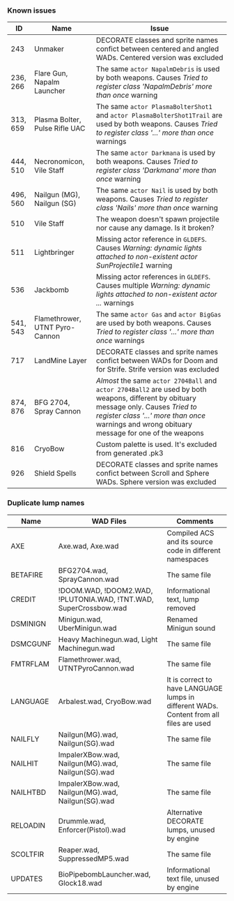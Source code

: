 ### Known issues

|ID |Name | Issue |
|---|-----|-------|
|243|Unmaker|DECORATE classes and sprite names confict between centered and angled WADs. Centered version was excluded|
|236, 266|Flare Gun, Napalm Launcher|The same `actor NapalmDebris` is used by both weapons. Causes _Tried to register class 'NapalmDebris' more than once_ warning|
|313, 659|Plasma Bolter, Pulse Rifle UAC|The same `actor PlasmaBolterShot1` and `actor PlasmaBolterShot1Trail` are used by both weapons. Causes _Tried to register class '...' more than once_ warnings|
|444, 510|Necronomicon, Vile Staff|The same `actor Darkmana` is used by both weapons. Causes _Tried to register class 'Darkmana' more than once_ warning|
|496, 560|Nailgun (MG), Nailgun (SG)|The same `actor Nail` is used by both weapons. Causes _Tried to register class 'Nails' more than once_ warning|
|510|Vile Staff|The weapon doesn't spawn projectile nor cause any damage. Is it broken?|
|511|Lightbringer|Missing actor reference in `GLDEFS`. Causes _Warning: dynamic lights attached to non-existent actor SunProjectile1_ warning|
|536|Jackbomb|Missing actor references in `GLDEFS`. Causes multiple _Warning: dynamic lights attached to non-existent actor ..._ warnings|
|541, 543|Flamethrower, UTNT Pyro-Cannon|The same `actor Gas` and `actor BigGas` are used by both weapons. Causes _Tried to register class '...' more than once_ warnings|
|717|LandMine Layer|DECORATE classes and sprite names confict between WADs for Doom and for Strife. Strife version was excluded|
|874, 876|BFG 2704, Spray Cannon|_Almost_ the same `actor 2704Ball` and `actor 2704Ball2` are used by both weapons, different by obituary message only. Causes _Tried to register class '...' more than once_ warnings and wrong obituary message for one of the weapons|
|816|CryoBow|Custom palette is used. It's excluded from generated .pk3|
|926|Shield Spells|DECORATE classes and sprite names confict between Scroll and Sphere WADs. Sphere version was excluded|

### Duplicate lump names
|Name|WAD Files|Comments|
|---|---|---|
|AXE|Axe.wad, Axe.wad|Compiled ACS and its source code in different namespaces|
|BETAFIRE|BFG2704.wad, SprayCannon.wad|The same file|
|CREDIT|!DOOM.WAD, !DOOM2.WAD, !PLUTONIA.WAD, !TNT.WAD, SuperCrossbow.wad|Informational text, lump removed|
|DSMINIGN|Minigun.wad, UberMinigun.wad|Renamed Minigun sound|
|DSMCGUNF|Heavy Machinegun.wad, Light Machinegun.wad|The same file|
|FMTRFLAM|Flamethrower.wad, UTNTPyroCannon.wad|The same file|
|LANGUAGE|Arbalest.wad, CryoBow.wad|It is correct to have LANGUAGE lumps in different WADs. Content from all files are used|
|NAILFLY|Nailgun(MG).wad, Nailgun(SG).wad|The same file|
|NAILHIT|ImpalerXBow.wad, Nailgun(MG).wad, Nailgun(SG).wad|The same file|
|NAILHTBD|ImpalerXBow.wad, Nailgun(MG).wad, Nailgun(SG).wad|The same file|
|RELOADIN|Drummle.wad, Enforcer(Pistol).wad|Alternative DECORATE lumps, unused by engine|
|SCOLTFIR|Reaper.wad, SuppressedMP5.wad|The same file|
|UPDATES|BioPipebombLauncher.wad, Glock18.wad|Informational text file, unused by engine|
